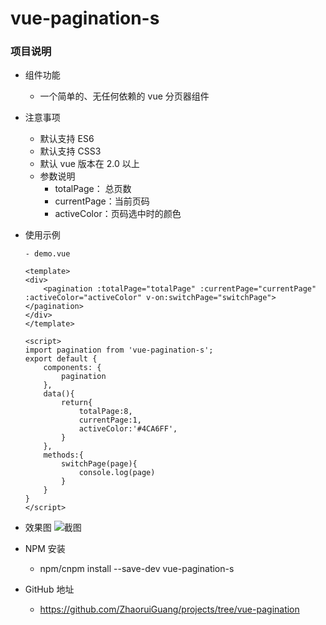 # vue-pagination-s

### 项目说明
- 组件功能
    - 一个简单的、无任何依赖的 vue 分页器组件

- 注意事项
    - 默认支持 ES6 
    - 默认支持 CSS3 
    - 默认 vue 版本在 2.0 以上
    - 参数说明
        - totalPage：  总页数
        - currentPage：当前页码
        - activeColor：页码选中时的颜色

- 使用示例
    ```
    - demo.vue
    
   <template>
   	<div>
   		<pagination :totalPage="totalPage" :currentPage="currentPage" :activeColor="activeColor" v-on:switchPage="switchPage"></pagination>
   	</div>
   </template>

   <script>
   	import pagination from 'vue-pagination-s';
   	export default {
   		components: {
   			pagination
   		},
   		data(){
   			return{
   				totalPage:8,
   				currentPage:1,
   				activeColor:'#4CA6FF',
   			}
   		},
   		methods:{
   			switchPage(page){
   				console.log(page)
   			}
   		}
   	}
   </script>
    
    ```
- 效果图
![截图](https://p0.ssl.qhimg.com/t0194054965f8ed26fb.png)

- NPM 安装
    - npm/cnpm  install  --save-dev  vue-pagination-s
    
- GitHub 地址
    - https://github.com/ZhaoruiGuang/projects/tree/vue-pagination
